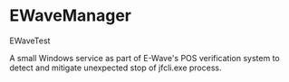 # EWaveManager
EWaveTest

A small Windows service as part of E-Wave's POS verification system to detect and mitigate unexpected stop of jfcli.exe process. 
